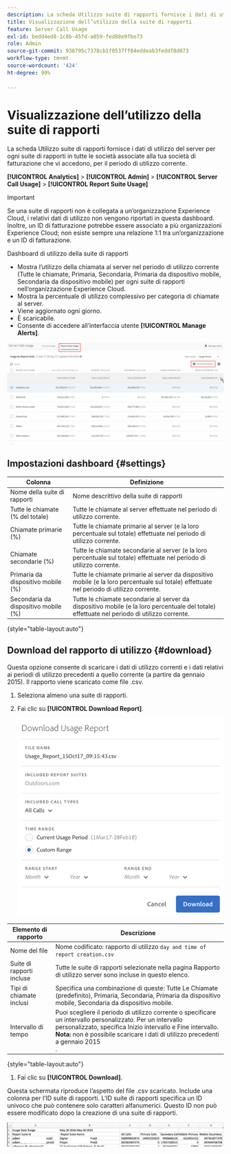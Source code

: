 ```yaml
---
description: La scheda Utilizzo suite di rapporti fornisce i dati di utilizzo del server per ogni suite di rapporti in tutte le società associate alla tua società di fatturazione che vi accedono, per il periodo di utilizzo corrente.
title: Visualizzazione dell’utilizzo della suite di rapporti
feature: Server Call Usage
exl-id: bedd4ed8-1c8b-45fd-a059-fed88e9fbe73
role: Admin
source-git-commit: 938795c7378cb1f0537ff84eddeab3feddf8d073
workflow-type: tm+mt
source-wordcount: '424'
ht-degree: 99%

---
```


# Visualizzazione dell’utilizzo della suite di rapporti

La scheda Utilizzo suite di rapporti fornisce i dati di utilizzo del server per ogni suite di rapporti in tutte le società associate alla tua società di fatturazione che vi accedono, per il periodo di utilizzo corrente.

**[!UICONTROL Analytics]** > **[!UICONTROL Admin]** > **[!UICONTROL Server Call Usage]** > **[!UICONTROL Report Suite Usage]**

>[!IMPORTANT]
>
>Se una suite di rapporti non è collegata a un’organizzazione Experience Cloud, i relativi dati di utilizzo non vengono riportati in questa dashboard. Inoltre, un ID di fatturazione potrebbe essere associato a più organizzazioni Experience Cloud; non esiste sempre una relazione 1:1 tra un’organizzazione e un ID di fatturazione.

Dashboard di utilizzo della suite di rapporti

* Mostra l’utilizzo della chiamata al server nel periodo di utilizzo corrente (Tutte le chiamate, Primaria, Secondaria, Primaria da dispositivo mobile, Secondaria da dispositivo mobile) per ogni suite di rapporti nell’organizzazione Experience Cloud.
* Mostra la percentuale di utilizzo complessivo per categoria di chiamate al server.
* Viene aggiornato ogni giorno.
* È scaricabile.
* Consente di accedere all’interfaccia utente **[!UICONTROL Manage Alerts]**.

![](/help/admin/admin/c-server-call-usage/assets/report-suite-usage.png)

## Impostazioni dashboard {#settings}

| Colonna | Definizione |
|--- |--- |
| Nome della suite di rapporti | Nome descrittivo della suite di rapporti |
| Tutte le chiamate (% del totale) | Tutte le chiamate al server effettuate nel periodo di utilizzo corrente. |
| Chiamate primarie (%) | Tutte le chiamate primarie al server (e la loro percentuale sul totale) effettuate nel periodo di utilizzo corrente. |
| Chiamate secondarie (%) | Tutte le chiamate secondarie al server (e la loro percentuale sul totale) effettuate nel periodo di utilizzo corrente. |
| Primaria da dispositivo mobile (%) | Tutte le chiamate primarie al server da dispositivo mobile (e la loro percentuale sul totale) effettuate nel periodo di utilizzo corrente. |
| Secondaria da dispositivo mobile (%) | Tutte le chiamate secondarie al server da dispositivo mobile (e la loro percentuale del totale) effettuate nel periodo di utilizzo corrente. |

{style="table-layout:auto"}

## Download del rapporto di utilizzo {#download}

Questa opzione consente di scaricare i dati di utilizzo correnti e i dati relativi ai periodi di utilizzo precedenti a quello corrente (a partire da gennaio 2015). Il rapporto viene scaricato come file .csv.

1. Seleziona almeno una suite di rapporti.
1. Fai clic su **[!UICONTROL Download Report]**.

   ![](/help/admin/admin/c-server-call-usage/assets/download_report.png)

| Elemento di rapporto | Descrizione |
|--- |--- |
| Nome del file | Nome codificato: rapporto di utilizzo `day and time of report creation.csv` |
| Suite di rapporti incluse | Tutte le suite di rapporti selezionate nella pagina Rapporto di utilizzo server sono incluse in questo elenco. |
| Tipi di chiamate inclusi | Specifica una combinazione di queste: Tutte Le Chiamate (predefinito), Primaria, Secondaria, Primaria da dispositivo mobile, Secondaria da dispositivo mobile. |
| Intervallo di tempo | Puoi scegliere il periodo di utilizzo corrente o specificare un intervallo personalizzato.  Per un intervallo personalizzato, specifica Inizio intervallo e Fine intervallo. <br>**Nota:** non è possibile scaricare i dati di utilizzo precedenti a gennaio 2015</br>. |

{style="table-layout:auto"}

1. Fai clic su **[!UICONTROL Download]**.

Questa schermata riproduce l’aspetto del file .csv scaricato. Include una colonna per l’ID suite di rapporti. L’ID suite di rapporti specifica un ID univoco che può contenere solo caratteri alfanumerici. Questo ID non può essere modificato dopo la creazione di una suite di rapporti.

![](/help/admin/admin/c-server-call-usage/assets/download-usage.png)
